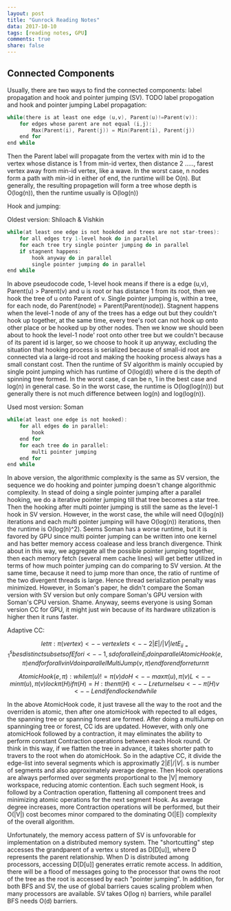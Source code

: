 ```yaml
---
layout: post
title: "Gunrock Reading Notes"
data: 2017-10-10
tags: [reading notes, GPU]
comments: true
share: false
---
```


## Connected Components

Usually, there are two ways to find the connected components: label propagation and hook and pointer jumping (SV). TODO label propogation and hook and pointer jumping
Label propagation: 

```c
while(there is at least one edge (u,v), Parent(u)!=Parent(v)):
	for edges whose parent are not equal (i,j):
		Max(Parent(i), Parent(j)) = Min(Parent(i), Parent(j))
	end for
end while	
```
Then the Parent label will propagate from the vertex with min id to the vertex whose distance is 1 from min-id vertex, then distance 2 ....., farest vertex away from min-id vertex, like a wave. In the worst case, n nodes form a path with min-id in either of end, the runtime will be O(n). But generally, the resulting propagetion will form a tree whose depth is O(log(n)), then the runtime usually is O(log(n))

Hook and jumping:

Oldest version: Shiloach & Vishkin
```c
while(at least one edge is not hookded and trees are not star-trees):
	for all edges try 1-level hook do in parallel
	for each tree try single pointer jumping do in parallel
	if stagnent happens:
		hook anyway do in parallel
		single pointer jumping do in parallel
end while
```
In above pseudocode code, 1-level hook means if there is a edge (u,v), Parent(u) > Parent(v) and u is root or has distance 1 from its root, then we hook the tree of u onto Parent of v. Single pointer jumping is, within a tree, for each node, do Parent(node) = Parent(Parent(node)). Stagnent happens when the level-1 node of any of the trees has a edge out but they couldn't hook up together, at the same time, every tree's root can not hook up onto other place or be hooked up by other nodes. Then we know we should been about to hook the level-1 node' root onto other tree but we couldn't because of its parent id is larger, so we choose to hook it up anyway, excluding the situation that hooking process is serialized because of small-id root are connected via a large-id root and making the hooking process always has a small constant cost. Then the runtime of SV algorithm is mainly occupied by single point jumping which has runtime of O(log(d)) where d is the depth of spinning tree formed. In the worst case, d can be n, 1 in the best case and log(n) in general case. So in the worst case, the runtime is O(log(log(n))) but generally there is not much difference between log(n) and log(log(n)). 

Used most version: Soman
```c
while(at least one edge is not hooked):
	for all edges do in parallel:
		hook
	end for
	for each tree do in parallel:
		multi pointer jumping
	end for
end while
```
In above version, the algorithmic complexity is the same as SV version, the sequence we do hooking and pointer jumping doesn't change algorithmic complexity. In stead of doing a single pointer jumping after a parallel hooking, we do a iterative pointer jumping till that tree becomes a star tree. Then the hooking after multi pointer jumping is still the same as the level-1 hook in SV version. However, in the worst case, the while will need O(log(n)) iterations and each multi pointer jumping will have O(log(n)) iterations, then the runtime is O(log(n)^2). Seems Soman has a worse runtime, but it is favored by GPU since multi pointer jumping can be written into one kernel and has better memory access coalease and less branch divergence. Think about in this way, we aggregate all the possible pointer jumping together, then each memory fetch (several mem cache lines) will get better utilized in terms of how much pointer jumping can do comparing to SV version. At the same time, because it need to jump more than once, the ratio of runtime of the two divergent threads is large. Hence thread serialization penalty was minimized. However, in Soman's paper, he didn't compare the Soman version with SV version but only compare Soman's GPU version with Soman's CPU version. Shame. Anyway, seems everyone is using Soman version CC for GPU, it might just win because of its hardware utilization is higher then it runs faster.

Adaptive CC:
```math
let \pi: \pi(vertex) <-- vertex
let s <-- 2|E|/|V| 
let {E_i}^{s}_{i=1} be s distinct subsets of E
for i <-- 1, s do
	for all e in E_i do in parallel
		AtomicHook(e,\pi)
	end for
	for all v in V do in parallel
		MultiJump(v, \pi)
	end for
end for
return \pi
```

```math
AtomicHook(e, \pi):
while \pi(u)!=\pi(v) do
	H <-- max{\pi(u), \pi(v)}
	L <-- min{\pi(u), \pi(v)}
	lock \pi(H)
		if \pi(H) = H: then
			\pi(H) <-- L
			return
		else
			u <-- \pi(H)
			v <-- L
		end if
	end lock
end while
```
In the above AtomicHook code, it just travese all the way to the root and the overriden is atomic, then after one atomicHook with repected to all edges, the spanning tree or spanning forest are formed. After doing a multiJump on spanninging tree or forest, CC ids are updated. However, with only one atomicHook followed by a contraction, it may eliminates the ability to perform constant Contraction operations between each Hook round. Or think in this way, if we flatten the tree in advance, it takes shorter path to travers to the root when do atomicHook. So in the adaptive CC, it divide the edge-list into several segments which is approximatly $2|E|/|V|$. s is number of segments and also approximately average degree. Then Hook operations are always performed over segments proportional to the |V| memory workspace, reducing atomic contention. Each such segment Hook, is followd by a Contraction operation, flattening all component trees and minimizing atomic operations for the next segment Hook. As average degree increases, more Contraction operations will be performed, but their O(|V|) cost becomes minor compared to the dominating O(|E|) complexity of the overall algorithm. 

Unfortunately, the memory access pattern of SV is unfovorable for implementation on a distributed memory system. The "shortcutting" step accesses the grandparent of a vertex u stored as D[D[u]], where D represents the parent relationship. When D is distributed among processors, accessing D[D[u]] generates erratic remote access. In addition, there will be a flood of messages going to the processor that owns the root of the tree as the root is accessed by each "pointer jumping". In addition, for both BFS and SV, the use of global barriers caues scaling problem when many processors are available. SV takes O(log n) barriers, while parallel BFS needs O(d) barriers. 

